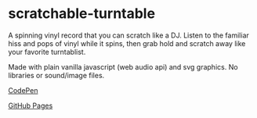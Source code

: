 # scratchable-turntable
A spinning vinyl record that you can scratch like a DJ.  Listen to the familiar hiss and pops of vinyl while it spins, then grab hold and scratch away like your favorite turntablist.

Made with plain vanilla javascript (web audio api) and svg graphics. No libraries or sound/image files.

[CodePen](http://codepen.io/jefferey/full/PWZQgY/ "See it on CodePen")

[GitHub Pages](https://jefferey.github.io/scratchable-turntable/ "See it on GitHub Pages")
